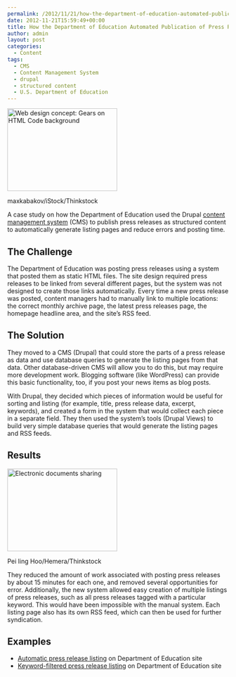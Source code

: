 ```yaml
---
permalink: /2012/11/21/how-the-department-of-education-automated-publication-of-press-releases/
date: 2012-11-21T15:59:49+00:00
title: How the Department of Education Automated Publication of Press Releases
author: admin
layout: post
categories:
  - Content
tags:
  - CMS
  - Content Management System
  - drupal
  - structured content
  - U.S. Department of Education
---
```


<div id="attachment_190022" style="width: 260px" class="wp-caption alignright">
  <img class="size-full wp-image-190022" src="https://s3.amazonaws.com/sitesusa/wp-content/uploads/sites/212/2014/07/250-x-188-Web-design-concept-Gears-on-Html-Code-background-maxkabakov-iStock-Thinkstock-469530729.jpg" alt="Web design concept: Gears on HTML Code background" width="250" height="188" />
  
  <p class="wp-caption-text">
    maxkabakov/iStock/Thinkstock
  </p>
</div>

A case study on how the Department of Education used the Drupal [content management system](https://www.digitalgov.gov/resources/content-management-systems-toolkit/ "Content Management Systems Toolkit") (CMS) to publish press releases as structured content to automatically generate listing pages and reduce errors and posting time.

## The Challenge

The Department of Education was posting press releases using a system that posted them as static HTML files. The site design required press releases to be linked from several different pages, but the system was not designed to create those links automatically. Every time a new press release was posted, content managers had to manually link to multiple locations: the correct monthly archive page, the latest press releases page, the homepage headline area, and the site’s RSS feed.

## The Solution

They moved to a CMS (Drupal) that could store the parts of a press release as data and use database queries to generate the listing pages from that data. Other database-driven CMS will allow you to do this, but may require more development work. Blogging software (like WordPress) can provide this basic functionality, too, if you post your news items as blog posts.

With Drupal, they decided which pieces of information would be useful for sorting and listing (for example, title, press release data, excerpt, keywords), and created a form in the system that would collect each piece in a separate field. They then used the system’s tools (Drupal Views) to build very simple database queries that would generate the listing pages and RSS feeds.

## Results

<div id="attachment_190032" style="width: 260px" class="wp-caption alignright">
  <img class="size-full wp-image-190032" src="https://s3.amazonaws.com/sitesusa/wp-content/uploads/sites/212/2014/07/250-x-188-Electronic-documents-sharing-Pei-ling-Hoo-Hemera-thinkstock-99708065.jpg" alt="Electronic documents sharing" width="250" height="188" />
  
  <p class="wp-caption-text">
    Pei ling Hoo/Hemera/Thinkstock
  </p>
</div>

They reduced the amount of work associated with posting press releases by about 15 minutes for each one, and removed several opportunities for error. Additionally, the new system allowed easy creation of multiple listings of press releases, such as all press releases tagged with a particular keyword. This would have been impossible with the manual system. Each listing page also has its own RSS feed, which can then be used for further syndication.

## Examples

  * [Automatic press release listing](http://www.ed.gov/news/press-releases) on Department of Education site
  * [Keyword-filtered press release listing](http://www.ed.gov/news/press-releases/tags/esea-flexibility) on Department of Education site